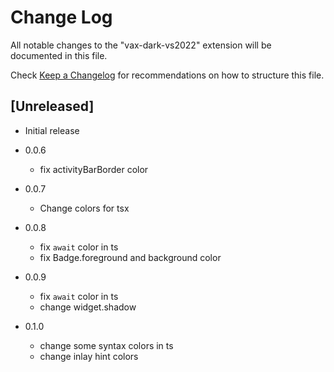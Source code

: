 # Change Log

All notable changes to the "vax-dark-vs2022" extension will be documented in this file.

Check [Keep a Changelog](http://keepachangelog.com/) for recommendations on how to structure this file.

## [Unreleased]

- Initial release

- 0.0.6
  - fix activityBarBorder color

- 0.0.7
  - Change colors for tsx

- 0.0.8
  - fix `await` color in ts
  - fix Badge.foreground and background color

- 0.0.9
  - fix `await` color in ts
  - change widget.shadow

- 0.1.0
  - change some syntax colors in ts
  - change inlay hint colors
